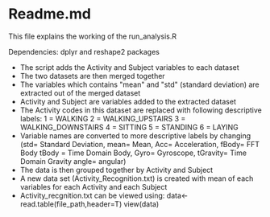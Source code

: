 Readme.md
=========

This file explains the working of the run_analysis.R

Dependencies: dplyr and reshape2 packages

- The script adds the Activity and Subject variables to each dataset
- The two datasets are then merged together
- The variables which contains "mean" and "std" (standard deviation) are extracted out of the merged dataset
- Activity and Subject are variables added to the extracted dataset 
- The Activity codes in this dataset are replaced with following descriptive labels:
   1 = WALKING
   2 = WALKING_UPSTAIRS
   3 = WALKING_DOWNSTAIRS
   4 = SITTING
   5 = STANDING
   6 = LAYING
- Variable names are converted to more descriptive labels by changing
  (std= Standard Deviation, mean= Mean, Acc= Acceleration, fBody= FFT Body
    tBody = Time Domain Body, Gyro= Gyroscope, tGravity= Time Domain Gravity
    angle= angular)
- The data is then grouped together by Activity and Subject
- A new data set (Activity_Recognition.txt) is created with mean of each variables for each Activity and each Subject
- Activity_recgnition.txt can be viewed using:
   data<- read.table(file_path,header=T)
   view(data)

